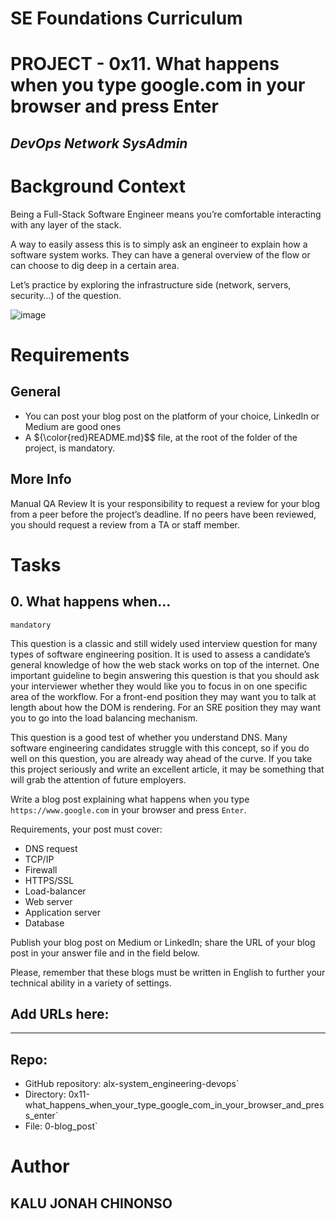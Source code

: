 # **SE Foundations Curriculum**
 
# PROJECT - 0x11. What happens when you type google.com in your browser and press Enter
## *DevOps Network SysAdmin*

# Background Context
Being a Full-Stack Software Engineer means you’re comfortable interacting with any layer of the stack.

A way to easily assess this is to simply ask an engineer to explain how a software system works. They can have a general overview of the flow or can choose to dig deep in a certain area.

Let’s practice by exploring the infrastructure side (network, servers, security…) of the question.

![image](https://github.com/user-attachments/assets/ef7d13cc-13ac-4b9e-adc4-066352ab50c6)


# Requirements
## General
- You can post your blog post on the platform of your choice, LinkedIn or Medium are good ones
- A ${\color{red}README.md}$$ file, at the root of the folder of the project, is mandatory.


## More Info
Manual QA Review
It is your responsibility to request a review for your blog from a peer before the project’s deadline. If no peers have been reviewed, you should request a review from a TA or staff member.

# Tasks
## 0. What happens when...

`mandatory`

This question is a classic and still widely used interview question for many types of software engineering position. It is used to assess a candidate’s general knowledge of how the web stack works on top of the internet. One important guideline to begin answering this question is that you should ask your interviewer whether they would like you to focus in on one specific area of the workflow. For a front-end position they may want you to talk at length about how the DOM is rendering. For an SRE position they may want you to go into the load balancing mechanism.

This question is a good test of whether you understand DNS. Many software engineering candidates struggle with this concept, so if you do well on this question, you are already way ahead of the curve. If you take this project seriously and write an excellent article, it may be something that will grab the attention of future employers.

Write a blog post explaining what happens when you type `https://www.google.com` in your browser and press `Enter`.

Requirements, your post must cover:

- DNS request
- TCP/IP
- Firewall
- HTTPS/SSL
- Load-balancer
- Web server
- Application server
- Database

Publish your blog post on Medium or LinkedIn; share the URL of your blog post in your answer file and in the field below.

Please, remember that these blogs must be written in English to further your technical ability in a variety of settings.

Add URLs here:
---

---

## Repo:

- GitHub repository: alx-system_engineering-devops`
- Directory: 0x11-what_happens_when_your_type_google_com_in_your_browser_and_press_enter`
- File: 0-blog_post`


# Author

## KALU JONAH CHINONSO
